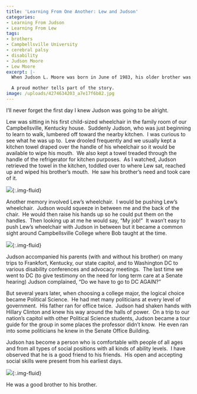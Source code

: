 ```yaml
---
title: 'Learning From One Another: Lew and Judson'
categories:
- Learning From Judson
- Learning From Lew
tags:
- brothers
- Campbellsville University
- cerebral palsy
- disability
- Judson Moore
- Lew Moore
excerpt: |-
  When Judson L. Moore was born in June of 1983, his older brother was twenty-two months old.  His parents wondered how Judson would "do" with a brother who had severe health challenges.

  A proud mother tells part of the story.
image: /uploads/4274634203_a7e17f6b82.jpg
---
```


I’ll never forget the first day I knew Judson was going to be alright.

Lew was sitting in his first child-sized wheelchair in the family room of our Campbellsville, Kentucky house.  Suddenly Judson, who was just beginning to learn to walk, lumbered off toward the nearby kitchen.  I was curious to see what he was up to.  Lew drooled frequently and we usually kept a kitchen towel draped over the handle of his wheelchair so it would be available to wipe his mouth.  We also kept a towel treaded through the handle of the refrigerator for kitchen purposes.  As I watched, Judson retrieved the towel in the kitchen, toddled over to where Lew sat, reached up and wiped his brother’s mouth.  He saw his brother’s need and took care of it.


![](/uploads/judson-helping-lew.jpg){:.img-fluid}

Another memory involved Lew’s wheelchair.  I would be pushing Lew’s wheelchair.  Judson would squeeze in between me and the back of the chair.  He would then raise his hands up so he could put them on the handles.  Then looking up at me he would say, “My job!”  It wasn’t easy to push Lew’s wheelchair with Judson in between but it became a common sight around Campbellsville College where Bob taught at the time.


![](/uploads/judson-pushing-lews-wheelchair.jpg){:.img-fluid}

Judson accompanied his parents (with and without his brother) on many trips to Frankfort, Kentucky, our state capitol, and to Washington DC to various disability conferences and advocacy meetings.  The last time we went to DC (to give testimony on the need for long term care at a Senate hearing) Judson complained, “Do we have to go to DC AGAIN?”

But several years later, when choosing a college major, the logical choice became Political Science.  He had met many politicians at every level of government.  His father ran for office twice.  Judson had shaken hands with Hillary Clinton and knew his way around the halls of power.  On a trip to our nation’s capitol with other Political Science students, Judson became a tour guide for the group in some places the professor didn’t know.  He even ran into some politicians he knew in the Senate Office Building.

Judson has become a person who is comfortable with people of all ages and from all types of social positions with all kinds of ability levels.  I have observed that he is a good friend to his friends.  His open and accepting social skills were present from his earliest days.


![](/uploads/Judson-hugging-Lew.jpg){:.img-fluid}

He was a good brother to his brother.
